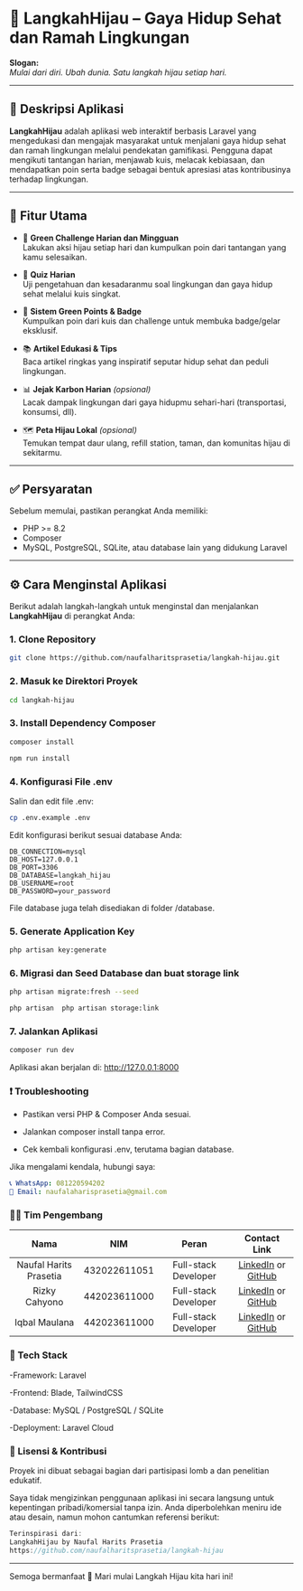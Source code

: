 # 🌿 LangkahHijau – Gaya Hidup Sehat dan Ramah Lingkungan

**Slogan:**  
*Mulai dari diri. Ubah dunia. Satu langkah hijau setiap hari.*

---

## 📱 Deskripsi Aplikasi

**LangkahHijau** adalah aplikasi web interaktif berbasis Laravel yang mengedukasi dan mengajak masyarakat untuk menjalani gaya hidup sehat dan ramah lingkungan melalui pendekatan gamifikasi. Pengguna dapat mengikuti tantangan harian, menjawab kuis, melacak kebiasaan, dan mendapatkan poin serta badge sebagai bentuk apresiasi atas kontribusinya terhadap lingkungan.

---

## 🚀 Fitur Utama

- 🎯 **Green Challenge Harian dan Mingguan**  
  Lakukan aksi hijau setiap hari dan kumpulkan poin dari tantangan yang kamu selesaikan.

- 🧠 **Quiz Harian**  
  Uji pengetahuan dan kesadaranmu soal lingkungan dan gaya hidup sehat melalui kuis singkat.

- 🏅 **Sistem Green Points & Badge**  
  Kumpulkan poin dari kuis dan challenge untuk membuka badge/gelar eksklusif.

- 📚 **Artikel Edukasi & Tips**  
  Baca artikel ringkas yang inspiratif seputar hidup sehat dan peduli lingkungan.

- 📊 **Jejak Karbon Harian** *(opsional)*  
  Lacak dampak lingkungan dari gaya hidupmu sehari-hari (transportasi, konsumsi, dll).

- 🗺️ **Peta Hijau Lokal** *(opsional)*  
  Temukan tempat daur ulang, refill station, taman, dan komunitas hijau di sekitarmu.
---

## ✅ Persyaratan

Sebelum memulai, pastikan perangkat Anda memiliki:

- PHP >= 8.2  
- Composer  
- MySQL, PostgreSQL, SQLite, atau database lain yang didukung Laravel

---

## ⚙️ Cara Menginstal Aplikasi

Berikut adalah langkah-langkah untuk menginstal dan menjalankan **LangkahHijau** di perangkat Anda:

### 1. Clone Repository

```bash
git clone https://github.com/naufalharitsprasetia/langkah-hijau.git
```

### 2. Masuk ke Direktori Proyek

```bash
cd langkah-hijau
```

### 3. Install Dependency Composer

```bash
composer install
```
```bash
npm run install
```

### 4. Konfigurasi File .env

Salin dan edit file .env:

```bash
cp .env.example .env
```
Edit konfigurasi berikut sesuai database Anda:

```env
DB_CONNECTION=mysql
DB_HOST=127.0.0.1
DB_PORT=3306
DB_DATABASE=langkah_hijau
DB_USERNAME=root
DB_PASSWORD=your_password
```

File database juga telah disediakan di folder /database.

### 5. Generate Application Key

```bash
php artisan key:generate
```

### 6. Migrasi dan Seed Database dan buat storage link

```bash
php artisan migrate:fresh --seed
```

```bash
php artisan  php artisan storage:link
```

### 7. Jalankan Aplikasi
```bash
composer run dev
```
Aplikasi akan berjalan di: http://127.0.0.1:8000

### ❗ Troubleshooting
- Pastikan versi PHP & Composer Anda sesuai.
  
- Jalankan composer install tanpa error.
  
- Cek kembali konfigurasi .env, terutama bagian database.

Jika mengalami kendala, hubungi saya:
```yaml
📞 WhatsApp: 081220594202  
📧 Email: naufalaharisprasetia@gmail.com
```

### 👨‍💻 Tim Pengembang

|          Nama          |      NIM     |       Peran            |                                                          Contact Link                                                            |
| :--------------------: | :----------: | :----------------:     | :----------------------------------------------------------------------------------------------------------------------------:   |
| Naufal Harits Prasetia | 432022611051 |  Full-stack Developer  | [LinkedIn](https://www.linkedin.com/in/naufal-harits-prasetia-35b443283/) or [GitHub](https://github.com/naufalharitsprasetia)   |
|      Rizky Cahyono     | 442023611000 |  Full-stack Developer  |      [LinkedIn](https://www.linkedin.com/in/rizky-cahyono-putra-67367a2a0/) or [GitHub](https://github.com/rizkycahyono97)       |
|      Iqbal Maulana     | 442023611000 |  Full-stack Developer  |        [LinkedIn](https://www.linkedin.com/in/iqbal-maulana-dev/) or [GitHub](https://github.com/cardinaldeacre)                 |

### 🧪 Tech Stack
-Framework: Laravel

-Frontend: Blade, TailwindCSS

-Database: MySQL / PostgreSQL / SQLite

-Deployment: Laravel Cloud

### 📜 Lisensi & Kontribusi

Proyek ini dibuat sebagai bagian dari partisipasi lomb  a dan penelitian edukatif.

Saya tidak mengizinkan penggunaan aplikasi ini secara langsung untuk kepentingan pribadi/komersial tanpa izin.
Anda diperbolehkan meniru ide atau desain, namun mohon cantumkan referensi berikut:

```csharp
Terinspirasi dari:
LangkahHijau by Naufal Harits Prasetia
https://github.com/naufalharitsprasetia/langkah-hijau
```

---- 
Semoga bermanfaat 🌱
Mari mulai Langkah Hijau kita hari ini!
